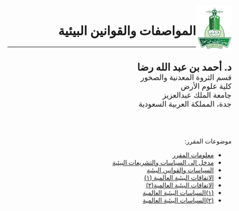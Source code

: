 <img src="images/KAU_logo.png" alt="KAU_LOGO" width="80" height="102" align="right">

<h1 dir="rtl" align="right">المواصفات والقوانين البيئية</h1>

--------
<br>

<p dir="rtl" align="right" style="font-size:1.6em; font-weight:bold; margin:0;">
د. أحمد بن عبد الله رضا
</p>
<div dir="rtl" align="right" style="font-size:1.2em">
قسم الثروة المعدنية والصخور<br>
كلية علوم الأرض<br>
جامعة الملك عبدالعزيز<br>
جدة، المملكة العربية السعودية
</div>


<br>
<br>
<br>


<p dir="rtl" align="right">موضوعات المقرر:</p>

<ul dir="rtl">
  <li><a href="slides/lectrure_0.html">معلومات المقرر</a></li>
  <li><a href="slides/lectrure_1.html">مدخل إلى السياسات والتشريعات البيئية</a></li>
  <li><a href="slides/lecture_2.html">السياسات والقوانين البيئية</a></li>
  <li><a href="slides/lecture_3.html">الاتفاقات البيئية العالمية (١)</a></li>
  <li><a href="slides/lecture_4.html">الاتفاقات البيئية العالمية(٢)</a></li>
  <li><a href="slides/lecture_5.html">(١)السياسات البيئية العالمية</a></li>
  <li><a href="slides/lecture_6.html">(٢)السياسات البيئية العالمية</a></li>
  
</ul>
